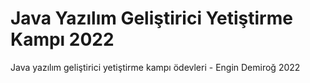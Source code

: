 # Java Yazılım Geliştirici Yetiştirme Kampı 2022
Java yazılım geliştirici yetiştirme kampı ödevleri - Engin Demiroğ 2022
